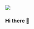 ![](https://github.com/DiegoMacana/DiegoMacana/blob/main/Avenged%20Sevenfold.gif)

### Hi there 👋

<!--
**DiegoMacana/DiegoMacana** is a ✨ _special_ ✨ repository because its `README.md` (this file) appears on your GitHub profile.

Here are some ideas to get you started:

- 🔭 I’m currently working on ...
- 🌱 I’m currently learning ...
- 👯 I’m looking to collaborate on ...
- 🤔 I’m looking for help with ...
- 💬 Ask me about ...
- 📫 How to reach me: ...
- 😄 Pronouns: ...
- ⚡ Fun fact: ...
-->
